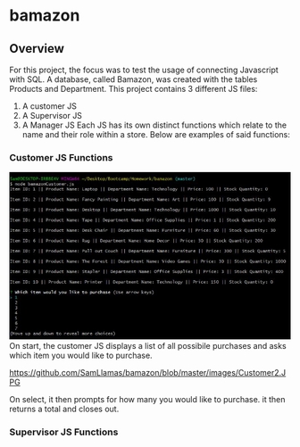 # bamazon

## Overview
For this project, the focus was to test the usage of connecting Javascript with SQL. A database, called Bamazon, was created with
the tables Products and Department. This project contains 3 different JS files:
1) A customer JS
2) A Supervisor JS
3) A Manager JS
Each JS has its own distinct functions which relate to the name and their role within a store. Below are examples of said functions:

### Customer JS Functions
![Image of CustomerDefault](https://github.com/SamLlamas/bamazon/blob/master/images/Customer1.JPG)
On start, the customer JS displays a list of all possibile purchases and asks which item you would like to purchase.

https://github.com/SamLlamas/bamazon/blob/master/images/Customer2.JPG

On select, it then prompts for how many you would like to purchase. it then returns a total and closes out. 

### Supervisor JS Functions

